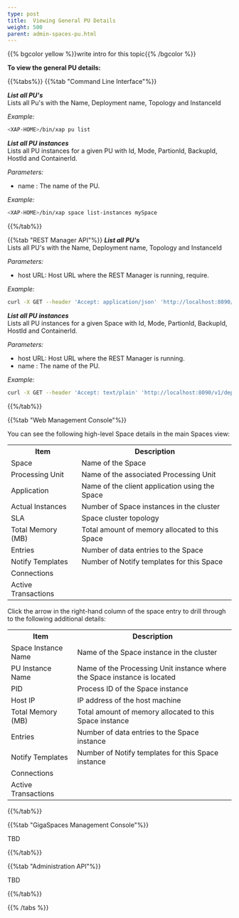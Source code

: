 ```yaml
---
type: post
title:  Viewing General PU Details
weight: 500
parent: admin-spaces-pu.html
---
```

 
 
{{% bgcolor yellow %}}write intro for this topic{{% /bgcolor %}}

**To view the general PU details:**


{{%tabs%}}
{{%tab "Command Line Interface"%}}

***List all PU's***<br>
Lists all Pu's with the Name, Deployment name, Topology and InstanceId

*Example:*

```bash
<XAP-HOME>/bin/xap pu list
```


***List all PU instances***<br>
Lists all PU instances for a given PU with Id, Mode, PartionId, BackupId, HostId and ContainerId.

_Parameters:_<br> 

- name : The name of the PU.
 
*Example:*
 
```bash
<XAP-HOME>/bin/xap space list-instances mySpace
```
{{%/tab%}}


{{%tab "REST Manager API"%}}
***List all PU's***<br>
Lists all PU's with the Name, Deployment name, Topology and InstanceId

_Parameters:_<br> 

- host URL: Host URL   where the REST Manager is running, require.

*Example:*

```bash
curl -X GET --header 'Accept: application/json' 'http://localhost:8090/v1/deployments'
```
***List all PU instances***<br>
Lists all PU instances for a given Space with Id, Mode, PartionId, BackupId, HostId and ContainerId.

_Parameters:_<br> 

- host URL: Host URL   where the REST Manager is running.<br>
- name : The name of the PU.
 
*Example:*
 
```bash
curl -X GET --header 'Accept: text/plain' 'http://localhost:8090/v1/deployments/myPu'
```
{{%/tab%}}


{{%tab "Web Management Console"%}}
 
You can see the following high-level Space details in the main Spaces view:

<table>
  <tr>
    <th>Item</th>
    <th>Description</th>
  </tr>
  <tr>
    <td>Space</td>
    <td>Name of the Space</td>
  </tr>
  <tr>
    <td>Processing Unit</td>
    <td>Name of the associated Processing Unit</td>
  </tr>
  <tr>
    <td>Application</td>
    <td>Name of the client application using the Space</td>
  </tr>
  <tr>
    <td>Actual Instances</td>
    <td>Number of Space instances in the cluster</td>
  </tr>
  <tr>
    <td>SLA</td>
    <td>Space cluster topology</td>
  </tr>
  <tr>
    <td>Total Memory (MB)</td>
    <td>Total amount of memory allocated to this Space</td>
  </tr>
  <tr>
    <td>Entries</td>
    <td>Number of data entries to the Space</td>
  </tr>
  <tr>
    <td>Notify Templates</td>
    <td>Number of Notify templates for this Space</td>
  </tr>
  <tr>
    <td>Connections</td>
    <td></td>
  </tr>
  <tr>
    <td>Active Transactions</td>
    <td></td>
  </tr>
</table>


Click the arrow in the right-hand column of the space entry to drill through to the following additional details:

<table>
  <tr>
    <th>Item</th>
    <th>Description</th>
  </tr>
  <tr>
    <td>Space Instance Name</td>
    <td>Name of the Space instance in the cluster</td>
  </tr>
  <tr>
    <td>PU Instance Name</td>
    <td>Name of the Processing Unit instance where the Space instance is located</td>
  </tr>
  <tr>
    <td>PID</td>
    <td>Process ID of the Space instance</td>
  </tr>
  <tr>
    <td>Host IP</td>
    <td>IP address of the host machine</td>
  </tr>
  <tr>
    <td>Total Memory (MB)</td>
    <td>Total amount of memory allocated to this Space instance</td>
  </tr>
  <tr>
    <td>Entries</td>
    <td>Number of data entries to the Space instance</td>
  </tr>
  <tr>
    <td>Notify Templates</td>
    <td>Number of Notify templates for this Space instance</td>
  </tr>
  <tr>
    <td>Connections</td>
    <td></td>
  </tr>
  <tr>
    <td>Active Transactions</td>
    <td></td>
  </tr>
</table> 

{{%/tab%}}


{{%tab "GigaSpaces Management Console"%}}

TBD

{{%/tab%}}


{{%tab "Administration API"%}}

TBD

{{%/tab%}}

{{% /tabs %}}

